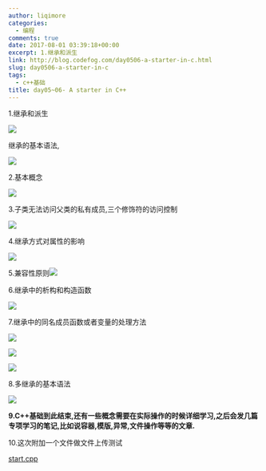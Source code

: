 ```yaml
---
author: liqimore
categories:
  - 编程
comments: true
date: 2017-08-01 03:39:18+00:00
excerpt: 1.继承和派生
link: http://blog.codefog.com/day0506-a-starter-in-c.html
slug: day0506-a-starter-in-c
tags:
  - c++基础
title: day05~06- A starter in C++
---
```



1.继承和派生

![](https://static.codefog.com/qiniu/old/2017/08/51c9c8aec25d62f14be68d82c7468d1e.png)

继承的基本语法,

![](https://static.codefog.com/qiniu/old/2017/08/ebd80309e981d352d7d36ac7e8860a26.png)

2.基本概念

![](https://static.codefog.com/qiniu/old/2017/08/9ac3434c47efc4bf66f67f8dbb6db0ac.png)

3.子类无法访问父类的私有成员,三个修饰符的访问控制

![](https://static.codefog.com/qiniu/old/2017/08/7e8523b89b8b45bc1f3c5afbbb0de3a1.png)

4.继承方式对属性的影响

![](https://static.codefog.com/qiniu/old/2017/08/2a9bd2a44a4beec8e0214ccf156a8ca4.png)

5.兼容性原则![](https://static.codefog.com/qiniu/old/2017/08/fce61be83ac4eba9af34abc27f236636.png)

6.继承中的析构和构造函数

![](https://static.codefog.com/qiniu/old/2017/08/9e26f6bbc830c2fccfeee6418f521a96.png)

7.继承中的同名成员函数或者变量的处理方法

![](https://static.codefog.com/qiniu/old/2017/08/d7ca124c88dddcdc5b2460bc8b7e3d8a.png)

![](https://static.codefog.com/qiniu/old/2017/08/3f8e79a6e040b13f0b6417e3bbc9cb92.png)

![](https://static.codefog.com/qiniu/old/2017/08/eee0d020b68b8691b5bfd26b3b4388a4.png)

8.多继承的基本语法

![](https://static.codefog.com/qiniu/old/2017/08/35a21759f50417e307f461407bb1c4e1.png)

**9.C++基础到此结束,还有一些概念需要在实际操作的时候详细学习,之后会发几篇专项学习的笔记,比如说容器,模版,异常,文件操作等等的文章.**

10.这次附加一个文件做文件上传测试

[start.cpp](https://static.codefog.com/qiniu/old/2017/08/e794b83204466ef06b7ceb04f3587eb5.cpp)